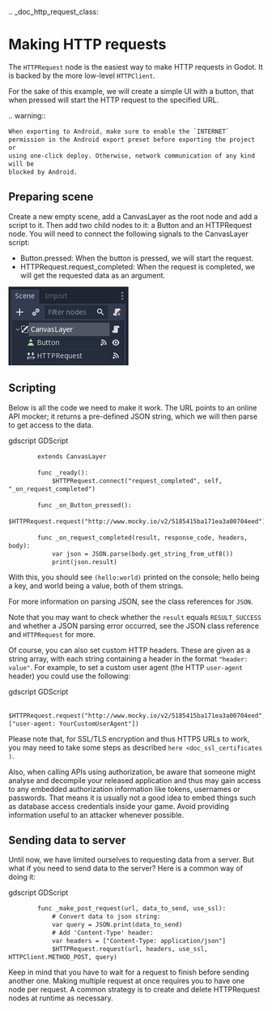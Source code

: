 .. _doc_http_request_class:

Making HTTP requests
====================

The `HTTPRequest` node is the easiest way to make HTTP requests in Godot.
It is backed by the more low-level `HTTPClient`.

For the sake of this example, we will create a simple UI with a button, that when pressed will start the HTTP request to the specified URL.

.. warning::

    When exporting to Android, make sure to enable the `INTERNET`
    permission in the Android export preset before exporting the project or
    using one-click deploy. Otherwise, network communication of any kind will be
    blocked by Android.

Preparing scene
---------------

Create a new empty scene, add a CanvasLayer as the root node and add a script to it. Then add two child nodes to it: a Button and an HTTPRequest node. You will need to connect the following signals to the CanvasLayer script:

- Button.pressed: When the button is pressed, we will start the request.
- HTTPRequest.request_completed: When the request is completed, we will get the requested data as an argument.

![](img/rest_api_scene.png)

Scripting
---------

Below is all the code we need to make it work. The URL points to an online API mocker; it returns a pre-defined JSON string, which we will then parse to get access to the data.

gdscript GDScript

```
        extends CanvasLayer

        func _ready():
            $HTTPRequest.connect("request_completed", self, "_on_request_completed")

        func _on_Button_pressed():
            $HTTPRequest.request("http://www.mocky.io/v2/5185415ba171ea3a00704eed")

        func _on_request_completed(result, response_code, headers, body):
            var json = JSON.parse(body.get_string_from_utf8())
            print(json.result)
```

With this, you should see `(hello:world)` printed on the console; hello being a key, and world being a value, both of them strings.

For more information on parsing JSON, see the class references for `JSON`.

Note that you may want to check whether the `result` equals `RESULT_SUCCESS` and whether a JSON parsing error occurred, see the JSON class reference and `HTTPRequest` for more.

Of course, you can also set custom HTTP headers. These are given as a string array, with each string containing a header in the format `"header: value"`.
For example, to set a custom user agent (the HTTP `user-agent` header) you could use the following:

gdscript GDScript

```
        $HTTPRequest.request("http://www.mocky.io/v2/5185415ba171ea3a00704eed", ["user-agent: YourCustomUserAgent"])
```

Please note that, for SSL/TLS encryption and thus HTTPS URLs to work, you may need to take some steps as described `here <doc_ssl_certificates )`.

Also, when calling APIs using authorization, be aware that someone might analyse and decompile your released application and thus may gain access to any embedded authorization information like tokens, usernames or passwords.
That means it is usually not a good idea to embed things such as database access credentials inside your game. Avoid providing information useful to an attacker whenever possible.

Sending data to server
----------------------

Until now, we have limited ourselves to requesting data from a server. But what if you need to send data to the server? Here is a common way of doing it:

gdscript GDScript

```
        func _make_post_request(url, data_to_send, use_ssl):
            # Convert data to json string:
            var query = JSON.print(data_to_send)
            # Add 'Content-Type' header:
            var headers = ["Content-Type: application/json"]
            $HTTPRequest.request(url, headers, use_ssl, HTTPClient.METHOD_POST, query)
```

Keep in mind that you have to wait for a request to finish before sending another one. Making multiple request at once requires you to have one node per request.
A common strategy is to create and delete HTTPRequest nodes at runtime as necessary.
